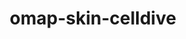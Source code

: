 ---
title: omap-skin-celldive
release_version: v1.2
hra_release_version:
  - v1.2
type: omap
description: 'The OMAP Skin panel was designed for Cell DIVETM multiplexed imaging of formalin-fixed paraffin-embedded (FFPE) human skin.  The panel contains 18 antibodies and the nuclear marker DAPI for image registration and nuclear segmentation.  Antigens were detected using either primary antibodies with fluorophore-labelled secondary antibodies or fluorescent dye conjugated antibodies. This OMAP provides a spatial context for most anatomical structures and cell types present in the [ASCT+B skin table, v1.1](https://doi.org/10.48539/HBM423.RTRR.746).  Additionally, the inclusion of protein biomarkers DDB2 and p53 allow for profiling of skin damage and aging effects. The panel was designed to get a broad representation of cell types found in the skin and in the future will be expanded to include dermal dendritic cell (DC) markers (e.g. Langerin, CD11c).'
creators:
  - 0000-0001-7524-8260
project_leads:
  - 0000-0003-4379-8967
  - 0000-0002-3321-6137
  - 0000-0002-8815-3372
  - 0000-0003-1495-9143
reviewers:
  - 0000-0001-6638-683X
  - 0000-0002-5739-4923
creation_date: 2021-05-06T00:00:00
license: CC BY 4.0
publisher:  HuBMAP 
funder:  National Institutes of Health, National Institute of Allergy and Infectious Disease, National Cancer Institute 
award_number: OT2OD026671, NIH 5UH3CA246594-02, UH3 CA246635, UH3 CA246594-01
hubmap_id: HBM467.LRKZ.884
datatable: OMAP_Skin_Cell_DIVE.csv
doi: https://doi.org/10.48539/HBM467.LRKZ.884
---